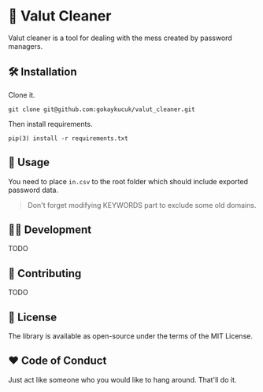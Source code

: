 # 	📑 Valut Cleaner

Valut cleaner is a tool for dealing with the mess created by password managers.

## 🛠 Installation

Clone it.

```git clone git@github.com:gokaykucuk/valut_cleaner.git```

Then install requirements.

```pip(3) install -r requirements.txt```

## 🎰 Usage

You need to place ```in.csv``` to the root folder which should include
exported password data.

> Don't forget modifying KEYWORDS part to exclude some old domains.

## 👨‍💻 Development
TODO

## 🤲 Contributing
TODO

## 🔖 License
The library is available as open-source under the terms of the MIT License.

## ❤️ Code of Conduct
Just act like someone who you would like to hang around. That'll do it.
